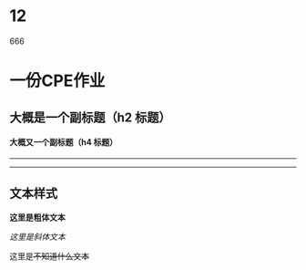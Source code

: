 # 12
666
# 一份CPE作业
## 大概是一个副标题（h2 标题）
#### 大概又一个副标题（h4 标题）




___

---




## 文本样式

**这里是粗体文本**

*这里是斜体文本*

这里是~~不知道什么文本~~
